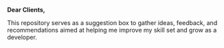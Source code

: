 **Dear Clients,**

This repository serves as a suggestion box to gather ideas, feedback, and recommendations aimed at helping me improve my skill set and grow as a developer.
